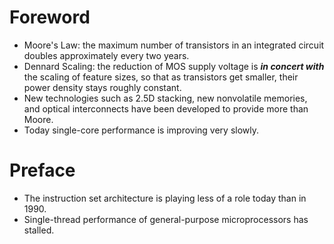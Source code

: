 # Foreword
- Moore's Law: the maximum number of transistors in an integrated circuit doubles approximately every two years.
- Dennard Scaling: the reduction of MOS supply voltage is ***in concert with*** the scaling of feature sizes, so that as transistors get smaller, their power density stays roughly constant.
- New technologies such as 2.5D stacking, new nonvolatile memories, and optical interconnects have been developed to provide more than Moore.
- Today single-core performance is improving very slowly.
# Preface
- The instruction set architecture is playing less of a role today than in 1990.
- Single-thread performance of general-purpose microprocessors has stalled.
